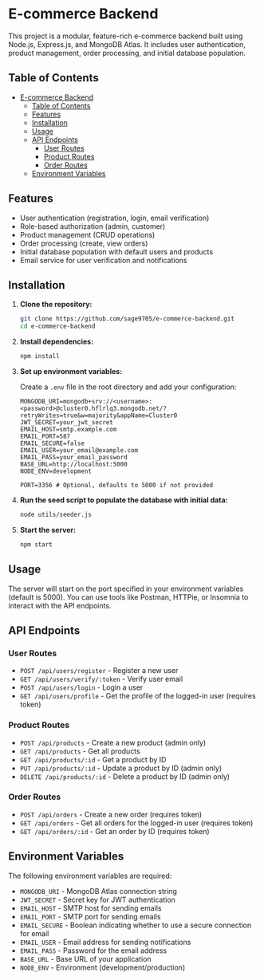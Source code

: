 # E-commerce Backend

This project is a modular, feature-rich e-commerce backend built using Node.js, Express.js, and MongoDB Atlas. It includes user authentication, product management, order processing, and initial database population.

## Table of Contents

- [E-commerce Backend](#e-commerce-backend)
  - [Table of Contents](#table-of-contents)
  - [Features](#features)
  - [Installation](#installation)
  - [Usage](#usage)
  - [API Endpoints](#api-endpoints)
    - [User Routes](#user-routes)
    - [Product Routes](#product-routes)
    - [Order Routes](#order-routes)
  - [Environment Variables](#environment-variables)

## Features

- User authentication (registration, login, email verification)
- Role-based authorization (admin, customer)
- Product management (CRUD operations)
- Order processing (create, view orders)
- Initial database population with default users and products
- Email service for user verification and notifications

## Installation

1. **Clone the repository:**

    ```bash
    git clone https://github.com/sage9705/e-commerce-backend.git
    cd e-commerce-backend
    ```

2. **Install dependencies:**

    ```bash
    npm install
    ```

3. **Set up environment variables:**

    Create a `.env` file in the root directory and add your configuration:

    ```plaintext
    MONGODB_URI=mongodb+srv://<username>:<password>@cluster0.hflrlq3.mongodb.net/?retryWrites=true&w=majority&appName=Cluster0
    JWT_SECRET=your_jwt_secret
    EMAIL_HOST=smtp.example.com
    EMAIL_PORT=587
    EMAIL_SECURE=false
    EMAIL_USER=your_email@example.com
    EMAIL_PASS=your_email_password
    BASE_URL=http://localhost:5000
    NODE_ENV=development

    PORT=3356 # Optional, defaults to 5000 if not provided
    ```

4. **Run the seed script to populate the database with initial data:**

    ```bash
    node utils/seeder.js
    ```

5. **Start the server:**

    ```bash
    npm start
    ```

## Usage

The server will start on the port specified in your environment variables (default is 5000). You can use tools like Postman, HTTPie, or Insomnia to interact with the API endpoints.

## API Endpoints

### User Routes

- `POST /api/users/register` - Register a new user
- `GET /api/users/verify/:token` - Verify user email
- `POST /api/users/login` - Login a user
- `GET /api/users/profile` - Get the profile of the logged-in user (requires token)

### Product Routes

- `POST /api/products` - Create a new product (admin only)
- `GET /api/products` - Get all products
- `GET /api/products/:id` - Get a product by ID
- `PUT /api/products/:id` - Update a product by ID (admin only)
- `DELETE /api/products/:id` - Delete a product by ID (admin only)

### Order Routes

- `POST /api/orders` - Create a new order (requires token)
- `GET /api/orders` - Get all orders for the logged-in user (requires token)
- `GET /api/orders/:id` - Get an order by ID (requires token)

## Environment Variables

The following environment variables are required:

- `MONGODB_URI` - MongoDB Atlas connection string
- `JWT_SECRET` - Secret key for JWT authentication
- `EMAIL_HOST` - SMTP host for sending emails
- `EMAIL_PORT` - SMTP port for sending emails
- `EMAIL_SECURE` - Boolean indicating whether to use a secure connection for email
- `EMAIL_USER` - Email address for sending notifications
- `EMAIL_PASS` - Password for the email address
- `BASE_URL` - Base URL of your application
- `NODE_ENV` - Environment (development/production)